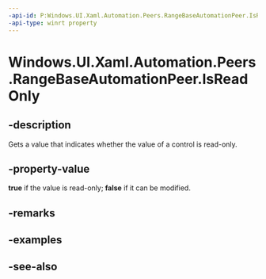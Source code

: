 ```yaml
---
-api-id: P:Windows.UI.Xaml.Automation.Peers.RangeBaseAutomationPeer.IsReadOnly
-api-type: winrt property
---
```


<!-- Property syntax
public bool IsReadOnly { get; }
-->

# Windows.UI.Xaml.Automation.Peers.RangeBaseAutomationPeer.IsReadOnly

## -description
Gets a value that indicates whether the value of a control is read-only.



## -property-value
**true** if the value is read-only; **false** if it can be modified.

## -remarks

## -examples

## -see-also
